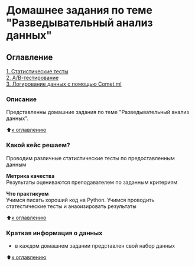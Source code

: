 # Домашнее задания по теме "Разведывательный анализ данных"

## Оглавление  
[1. Статистические тесты](https://github.com/OlesyaNori/sf_datasciense/blob/main/Homework%20EDA/Stat_test.ipynb)  
[2. А/В-тестирование](https://github.com/OlesyaNori/sf_datasciense/blob/main/Homework%20EDA/HW_EDA_ABtest.ipynb)  
[3. Логирование данных с помощью Comet.ml](https://github.com/OlesyaNori/sf_datasciense/blob/main/Homework%20EDA/cometml_HW.ipynb)  


### Описание    
Представленны домашние задания по теме "Разведывательный анализ данных". 

:arrow_up:[к оглавлению](#Оглавление)


### Какой кейс решаем?    
Проводим различные статистические тесты по предоставленным данным 

**Метрика качества**     
Результаты оцениваются преподавателем по заданным критериям

**Что практикуем**     
Учимся писать хороший код на Python.
Учимся проводить статестические тесты и анаоизировать результаты

:arrow_up:[к оглавлению](#Оглавление)

### Краткая информация о данных

- в каждом домашнем задании представлен свой набор данных

:arrow_up:[к оглавлению](#Оглавление)




